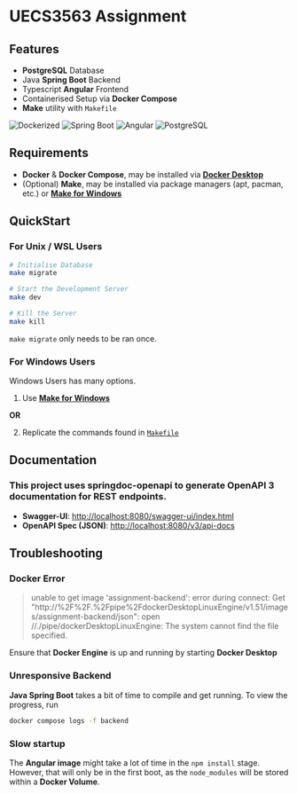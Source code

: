 # UECS3563 Assignment

## Features
* **PostgreSQL** Database
* Java **Spring Boot** Backend
* Typescript **Angular** Frontend
* Containerised Setup via **Docker Compose**
* **Make** utility with `Makefile`

![Dockerized](https://img.shields.io/badge/Containerized-Docker-blue)
![Spring Boot](https://img.shields.io/badge/Backend-SpringBoot-green)
![Angular](https://img.shields.io/badge/Frontend-Angular-red)
![PostgreSQL](https://img.shields.io/badge/Database-PostgreSQL-blue)

## Requirements
* **Docker** & **Docker Compose**, may be installed via [**Docker Desktop**](https://www.docker.com/products/docker-desktop/)
* (Optional) **Make**, may be installed via package managers (apt, pacman, etc.) or [**Make for Windows**](https://gnuwin32.sourceforge.net/packages/make.htm)

## QuickStart
### For Unix / WSL Users
```sh
# Initialise Database
make migrate

# Start the Development Server
make dev

# Kill the Server
make kill
```
`make migrate` only needs to be ran once.

### For Windows Users
Windows Users has many options.
1. Use [**Make for Windows**](https://gnuwin32.sourceforge.net/packages/make.htm)

**OR**

2. Replicate the commands found in [`Makefile`](Makefile)

## Documentation
### This project uses springdoc-openapi to generate OpenAPI 3 documentation for REST endpoints.
* **Swagger-UI**: [http://localhost:8080/swagger-ui/index.html](http://localhost:8080/swagger-ui/index.html)
* **OpenAPI Spec (JSON)**: [http://localhost:8080/v3/api-docs](http://localhost:8080/v3/api-docs)

## Troubleshooting
### Docker Error
> unable to get image 'assignment-backend': error during connect: Get "http://%2F%2F.%2Fpipe%2FdockerDesktopLinuxEngine/v1.51/images/assignment-backend/json": open //./pipe/dockerDesktopLinuxEngine: The system cannot find the file specified.

Ensure that **Docker Engine** is up and running by starting **Docker Desktop**

### Unresponsive Backend
**Java Spring Boot** takes a bit of time to compile and get running. To view the progress, run
```sh
docker compose logs -f backend
```

### Slow startup
The **Angular image** might take a lot of time in the `npm install` stage.
However, that will only be in the first boot, as the `node_modules` will be stored within a **Docker Volume**.